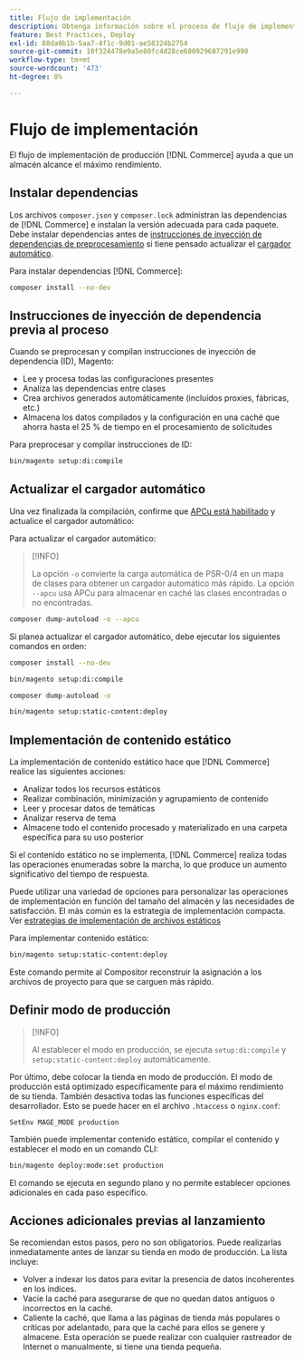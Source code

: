 ```yaml
---
title: Flujo de implementación
description: Obtenga información sobre el proceso de flujo de implementación para entornos de producción de Adobe Commerce. Descubra los pasos para lograr el máximo rendimiento y fiabilidad.
feature: Best Practices, Deploy
exl-id: 88da0b1b-5aa7-4f1c-9d01-ae58324b2754
source-git-commit: 10f324478e9a5e80fc4d28ce680929687291e990
workflow-type: tm+mt
source-wordcount: '473'
ht-degree: 0%

---
```


# Flujo de implementación

El flujo de implementación de producción [!DNL Commerce] ayuda a que un almacén alcance el máximo rendimiento.

## Instalar dependencias

Los archivos `composer.json` y `composer.lock` administran las dependencias de [!DNL Commerce] e instalan la versión adecuada para cada paquete. Debe instalar dependencias antes de [instrucciones de inyección de dependencias de preprocesamiento](#preprocess-dependency-injection-instructions) si tiene pensado actualizar el [cargador automático](#update-the-autoloader).

Para instalar dependencias [!DNL Commerce]:

```bash
composer install --no-dev
```

## Instrucciones de inyección de dependencia previa al proceso

Cuando se preprocesan y compilan instrucciones de inyección de dependencia (ID), Magento:

* Lee y procesa todas las configuraciones presentes
* Analiza las dependencias entre clases
* Crea archivos generados automáticamente (incluidos proxies, fábricas, etc.)
* Almacena los datos compilados y la configuración en una caché que ahorra hasta el 25 % de tiempo en el procesamiento de solicitudes

Para preprocesar y compilar instrucciones de ID:

```bash
bin/magento setup:di:compile
```

## Actualizar el cargador automático

Una vez finalizada la compilación, confirme que [APCu está habilitado](../performance/software.md#php-settings) y actualice el cargador automático:

Para actualizar el cargador automático:

>[!INFO]
>
>La opción `-o` convierte la carga automática de PSR-0/4 en un mapa de clases para obtener un cargador automático más rápido. La opción `--apcu` usa APCu para almacenar en caché las clases encontradas o no encontradas.

```bash
composer dump-autoload -o --apcu
```

Si planea actualizar el cargador automático, debe ejecutar los siguientes comandos en orden:

```bash
composer install --no-dev
```

```bash
bin/magento setup:di:compile
```

```bash
composer dump-autoload -o
```

```bash
bin/magento setup:static-content:deploy
```

## Implementación de contenido estático

La implementación de contenido estático hace que [!DNL Commerce] realice las siguientes acciones:

* Analizar todos los recursos estáticos
* Realizar combinación, minimización y agrupamiento de contenido
* Leer y procesar datos de temáticas
* Analizar reserva de tema
* Almacene todo el contenido procesado y materializado en una carpeta específica para su uso posterior

Si el contenido estático no se implementa, [!DNL Commerce] realiza todas las operaciones enumeradas sobre la marcha, lo que produce un aumento significativo del tiempo de respuesta.

Puede utilizar una variedad de opciones para personalizar las operaciones de implementación en función del tamaño del almacén y las necesidades de satisfacción. El más común es la estrategia de implementación compacta. Ver [estrategias de implementación de archivos estáticos](../configuration/cli/static-view-file-strategy.md)

Para implementar contenido estático:

```bash
bin/magento setup:static-content:deploy
```

Este comando permite al Compositor reconstruir la asignación a los archivos de proyecto para que se carguen más rápido.

## Definir modo de producción

>[!INFO]
>
>Al establecer el modo en producción, se ejecuta `setup:di:compile` y `setup:static-content:deploy` automáticamente.

Por último, debe colocar la tienda en modo de producción. El modo de producción está optimizado específicamente para el máximo rendimiento de su tienda. También desactiva todas las funciones específicas del desarrollador. Esto se puede hacer en el archivo `.htaccess` o `nginx.conf`:

`SetEnv MAGE_MODE production`

También puede implementar contenido estático, compilar el contenido y establecer el modo en un comando CLI:

```bash
bin/magento deploy:mode:set production
```

El comando se ejecuta en segundo plano y no permite establecer opciones adicionales en cada paso específico.

## Acciones adicionales previas al lanzamiento

Se recomiendan estos pasos, pero no son obligatorios. Puede realizarlas inmediatamente antes de lanzar su tienda en modo de producción. La lista incluye:

* Volver a indexar los datos para evitar la presencia de datos incoherentes en los índices.
* Vacíe la caché para asegurarse de que no quedan datos antiguos o incorrectos en la caché.
* Caliente la caché, que llama a las páginas de tienda más populares o críticas por adelantado, para que la caché para ellos se genere y almacene. Esta operación se puede realizar con cualquier rastreador de Internet o manualmente, si tiene una tienda pequeña.
